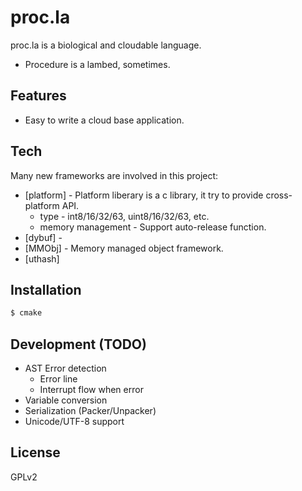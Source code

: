 # proc.la

proc.la is a biological and cloudable language.

  - Procedure is a lambed, sometimes.

## Features

  - Easy to write a cloud base application.

## Tech

Many new frameworks are involved in this project:

* [platform] - Platform liberary is a c library, it try to provide cross-platform API.
  * type - int8/16/32/63, uint8/16/32/63, etc.
  * memory management - Support auto-release function. 
* [dybuf] - 
* [MMObj] - Memory managed object framework.
* [uthash]

## Installation


```sh
$ cmake
```

## Development (TODO)

* AST Error detection
  * Error line
  * Interrupt flow when error
* Variable conversion
* Serialization (Packer/Unpacker)
* Unicode/UTF-8 support

## License
GPLv2

